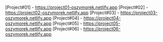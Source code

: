 [Project#01] - https://project01-oszymorek.netlify.app
[Project#02] - https://project02-oszymorek.netlify.app
[Project#03] - https://project03-oszymorek.netlify.app
[Project#04] - https://project04-oszymorek.netlify.app
[Project#05] - https://project05-oszymorek.netlify.app
[Project#06] - https://project06-oszymorek.netlify.app
